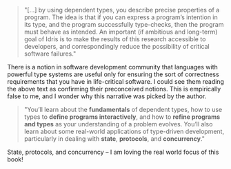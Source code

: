 > "[...] by using dependent types, you describe precise properties of a program. The idea is that if you can express a program’s intention in its type, and the program successfully type-checks, then the program must behave as intended. An important (if ambitious and long-term) goal of Idris is to make the results of this research accessible to developers, and correspondingly reduce the possibility of critical software failures."

There is a notion in software development community that languages with powerful type systems are useful only for ensuring the sort of correctness requirements that you have in life-critical software. I could see them reading the above text as confirming their preconceived notions. This is empirically false to me, and I wonder why this narrative was picked by the author.

> "You’ll learn about the **fundamentals** of dependent types, how to use types to **define programs interactively**, and how to **refine programs and types** as your understanding of a problem evolves. You’ll also learn about some real-world applications of type-driven development, particularly in dealing with **state**, **protocols**, and **concurrency**."

State, protocols, and concurrency – I am loving the real world focus of this book!
